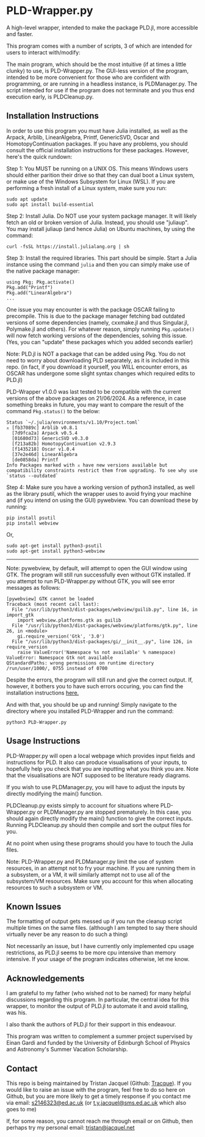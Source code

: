 
# PLD-Wrapper.py

A high-level wrapper, intended to make the package PLD.jl, more accessible and faster.

This program comes with a number of scripts, 3 of which are intended for users to interact with/modify:

The main program, which should be the most intuitive (if at times a little clunky) to use, is PLD-Wrapper.py. 
The GUI-less version of the program, intended to be more convenient for those who are confident with programming, or are running in a headless instance, is PLDManager.py.
The script intended for use if the program does not terminate and you thus end execution early, is PLDCleanup.py.

## Installation Instructions

  
In order to use this program you must have Julia installed, as well as the Arpack, Arblib, LinearAlgebra, Printf, GenericSVD, Oscar and HomotopyContinuation packages. If you have any problems, you should consult the official installation instructions for these packages. However, here's the quick rundown:

Step 1: You MUST be running on a UNIX OS. This means Windows users should either parition their drive so that they can dual boot a Linux system, or make use of the Windows Subsystem for Linux (WSL). If you are performing a fresh install of a Linux system, make sure you run:

```
sudo apt update
sudo apt install build-essential
```

Step 2: Install Julia. Do NOT use your system package manager. It will likely fetch an old or broken version of Julia. Instead, you should use "juliaup". You may install juliaup (and hence Julia) on Ubuntu machines, by using the command:

```curl -fsSL https://install.julialang.org | sh ```

Step 3: Install the required libraries. This part should be simple. Start a Julia instance using the command ```julia``` and then you can simply make use of the native package manager:

```
using Pkg; Pkg.activate()
Pkg.add("Printf")
Pkg.add("LinearAlgebra")
...
```

One issue you may encounter is with the package OSCAR failing to precompile. This is due to the package manager fetching bad outdated versions of some dependencies (namely, cxxmake.jl and thus Singular.jl, Polymake.jl and others). For whatever reason, simply running ```Pkg.update()``` will now fetch working versions of the dependencies, solving this issue. (Yes, you can "update" these packages which you added seconds earlier)

Note: PLD.jl is NOT a package that can be added using Pkg. You do not need to worry about downloading PLD separately, as it is included in this repo. (in fact, if you download it yourself, you WILL encounter errors, as OSCAR has undergone some slight syntax changes which required edits to PLD.jl)

PLD-Wrapper v1.0.0 was last tested to be compatible with the current versions of the above packages on 21/06/2024. As a reference, in case something breaks in future, you may want to compare the result of the command ```Pkg.status()``` to the below:

```
Status `~/.julia/environments/v1.10/Project.toml`
⌅ [fb37089c] Arblib v0.8.1
  [7d9fca2a] Arpack v0.5.4
  [01680d73] GenericSVD v0.3.0
  [f213a82b] HomotopyContinuation v2.9.3
  [f1435218] Oscar v1.0.4
  [37e2e46d] LinearAlgebra
  [de0858da] Printf
Info Packages marked with ⌅ have new versions available but compatibility constraints restrict them from upgrading. To see why use `status --outdated`
```

Step 4: Make sure you have a working version of python3 installed, as well as the library psutil, which the wrapper uses to avoid frying your machine and (if you intend on using the GUI) pywebview. You can download these by running:

```
pip install psutil
pip install webview
```

Or, 

```
sudo apt-get install python3-psutil
sudo apt-get install python3-webview
```

------

Note: pywebview, by default, will attempt to open the GUI window using GTK. The program will still run successfully even without GTK installed. If you attempt to run PLD-Wrapper.py without GTK, you will see error messages as follows:

```
[pywebview] GTK cannot be loaded
Traceback (most recent call last):
  File "/usr/lib/python3/dist-packages/webview/guilib.py", line 16, in import_gtk
    import webview.platforms.gtk as guilib
  File "/usr/lib/python3/dist-packages/webview/platforms/gtk.py", line 26, in <module>
    gi.require_version('Gtk', '3.0')
  File "/usr/lib/python3/dist-packages/gi/__init__.py", line 126, in require_version
    raise ValueError('Namespace %s not available' % namespace)
ValueError: Namespace Gtk not available
QStandardPaths: wrong permissions on runtime directory /run/user/1000/, 0755 instead of 0700
```
Despite the errors, the program will still run and give the correct output. If, however, it bothers you to have such errors occuring, you can find the installation instructions [here.](https://www.gtk.org/docs/installations/index)

And with that, you should be up and running! Simply navigate to the directory where you installed PLD-Wrapper and run the command:

```
python3 PLD-Wrapper.py
```

## Usage Instructions

PLD-Wrapper.py will open a local webpage which provides input fields and instructions for PLD. It also can produce visualisations of your inputs, to hopefully help you check that you are inputting what you think you are. Note that the visualisations are NOT supposed to be literature ready diagrams.

If you wish to use PLDManager.py, you will have to adjust the inputs by directly modifying the main() function. 

PLDCleanup.py exists simply to account for situations where PLD-Wrapper.py or PLDManager.py are stopped prematurely. In this case, you should again directly modify the main() function to give the correct inputs. Running PLDCleanup.py should then compile and sort the output files for you.

At no point when using these programs should you have to touch the Julia files.

Note: PLD-Wrapper.py and PLDManager.py limit the use of system resources, in an attempt not to fry your machine. If you are running them in a subsystem, or a VM, it will similarly attempt not to use all of the subsystem/VM resources. Make sure you account for this when allocating resources to such a subsystem or VM.

## Known Issues

The formatting of output gets messed up if you run the cleanup script multiple times on the same files. (although I am tempted to say there should virtually never be any reason to do such a thing)

Not necessarily an issue, but I have currently only implemented cpu usage restrictions, as PLD.jl seems to be more cpu intensive than memory intensive. If your usage of the program indicates otherwise, let me know.

## Acknowledgements

I am grateful to my father (who wished not to be named) for many helpful discussions regarding this program. In particular, the central idea for this wrapper, to monitor the output of PLD.jl to automate it and avoid stalling, was his.

I also thank the authors of PLD.jl for their support in this endeavour.

This program was written to complement a summer project supervised by Einan Gardi and funded by the University of Edinburgh School of Physics and Astronomy's Summer Vacation Scholarship.

## Contact

This repo is being maintained by Tristan Jacquel (Github: [Tracque](https://github.com/Tracque)). If you would like to raise an issue with the program, feel free to do so here on Github, but you are more likely to get a timely response if you contact me via email: s2146323@ed.ac.uk (or t.y.jacquel@sms.ed.ac.uk which also goes to me)

If, for some reason, you cannot reach me through email or on Github, then perhaps try my personal email: tristan@jacquel.net
